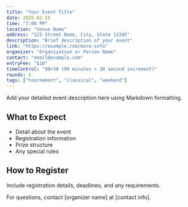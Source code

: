 ```yaml
---
title: "Your Event Title"
date: 2025-02-15
time: "7:00 PM"
location: "Venue Name"
address: "123 Street Name, City, State 12345"
description: "Brief description of your event"
link: "https://example.com/more-info"
organizer: "Organization or Person Name"
contact: "email@example.com"
entryFee: "$10"
timeControl: "90+30 (90 minutes + 30 second increment)"
rounds: 5
tags: ["tournament", "classical", "weekend"]
---
```


Add your detailed event description here using Markdown formatting.

## What to Expect

- Detail about the event
- Registration information
- Prize structure
- Any special rules

## How to Register

Include registration details, deadlines, and any requirements.

For questions, contact [organizer name] at [contact info].
